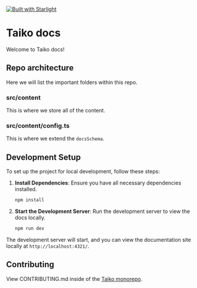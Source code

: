 [![Built with Starlight](https://astro.badg.es/v2/built-with-starlight/tiny.svg)](https://starlight.astro.build)

# Taiko docs

Welcome to Taiko docs!

## Repo architecture

Here we will list the important folders within this repo.

### src/content

This is where we store all of the content.

### src/content/config.ts

This is where we extend the `docsSchema`.

## Development Setup

To set up the project for local development, follow these steps:

1. **Install Dependencies**: Ensure you have all necessary dependencies installed.
    ```sh
    npm install
    ```

2. **Start the Development Server**: Run the development server to view the docs locally.
    ```sh
    npm run dev
    ```

The development server will start, and you can view the documentation site locally at `http://localhost:4321/`.

## Contributing

View CONTRIBUTING.md inside of the [Taiko monorepo](https://github.com/taikoxyz/taiko-mono/blob/main/CONTRIBUTING.md).


